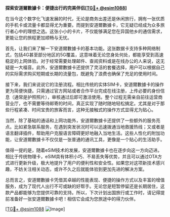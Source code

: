 **探索安道爾數據卡：便捷出行的完美伴侣[[TG💪+ @esim1088](https://t.me/s/esim1088)]**

在当今这个数字化飞速发展的时代，无论是商务出差还是休闲旅行，拥有一张优质的手机卡或流量卡都显得尤为重要。而提到安道爾數據卡，它无疑已经成为众多旅行者心中的理想之选。这张小小的卡片，不仅能够满足您在异国他乡的通信需求，更能让您的旅程更加顺畅与无忧。

首先，让我们来了解一下安道爾數據卡的基本功能。这张数据卡支持多种网络制式，包括4G甚至部分地区的5G覆盖，这意味着无论您身处何处，都能享受到高速稳定的上网体验。对于经常需要处理邮件、查阅资料或是在线办公的人来说，这无疑是一大福音。此外，安道爾數據卡还提供了灵活的套餐选择，用户可以根据自己的实际需求购买短期或长期的流量包，既避免了浪费也确保了充足的使用时间。

接下来，我们来说说它的注册流程。相比传统的实体SIM卡，安道爾數據卡的操作更为简便快捷。只需通过官方网站或者合作平台完成在线注册，上传必要的身份信息（通常是护照照片），审核通过后即可激活使用。整个过程无需亲自前往运营商营业厅，也不需要等待邮寄的时间，真正实现了随时随地轻松搞定。尤其是对于那些行程紧凑、时间宝贵的旅客而言，这种无接触式的操作方式显得尤为贴心。

当然，除了基础的通话和上网功能外，安道爾數據卡还提供了一些额外的服务亮点。比如紧急联系服务，在遇到突发状况时可以迅速拨通当地救援热线；又或者是语言翻译插件，帮助用户克服语言障碍更好地融入当地生活。这些人性化的附加功能，让安道爾數據卡不仅仅是一张普通的通讯工具，更像是一个贴心的生活助手。

值得一提的是，随着eSIM技术的发展，安道爾數據卡也在逐步向这一方向迈进。相比于传统物理卡，eSIM具有体积小巧、不易丢失等优势，并且可以通过OTA方式进行更新升级，极大地提升了用户的便利性和安全性。如果您对这项新技术感兴趣，不妨关注相关动态，或许不久之后就能体验到更加先进的解决方案。

总而言之，安道爾數據卡凭借其卓越的性能表现、便捷的操作方式以及丰富的增值服务，成为了现代人出行不可或缺的好帮手。无论您是短暂停留还是长期居住，这款产品都能够为您提供可靠的支持。所以，下次计划出国旅行或工作时，请记得提前准备好一张安道爾數據卡吧！相信它会成为您旅途中的得力伙伴。

[[TG💪+ @esim1088](https://t.me/s/esim1088) ![Image](https://i.postimg.cc/4NQfJmqS/Snipaste-2025-05-13-00-14-12.png)]